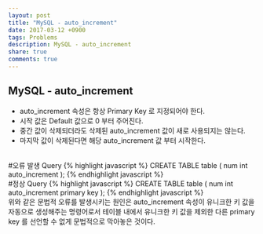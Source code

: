```yaml
---
layout: post
title: "MySQL - auto_increment"
date: 2017-03-12 +0900
tags: Problems
description: MySQL - auto_increment
share: true
comments: true
---
```



MySQL - auto_increment
------------
- auto_increment 속성은 항상 Primary Key 로 지정되어야 한다.
- 시작 값은 Default 값으로 0 부터 주어진다.
- 중간 값이 삭제되더라도 삭제된 auto_increment 값이 새로 사용되지는 않는다.
- 마지막 값이 삭제된다면 해당 auto_increment 값 부터 시작한다.
<br>
#오류 발생 Query
{% highlight javascript %}
CREATE TABLE table (
	num int auto_increment
);
{% endhighlight javascript %}
<br>
#정상 Query
{% highlight javascript %}
CREATE TABLE table (
	num int auto_increment primary key
);
{% endhighlight javascript %}
<br>
위와 같은 문법적 오류를 발생시키는 원인은 auto_increment 속성이 유니크한 키 값을 자동으로 생성해주는 명령어로서 테이블 내에서 유니크한 키 값을 제외한 다른 primary key 를 선언할 수 없게 문법적으로 막아놓은 것이다.
